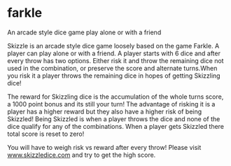 farkle
======

An arcade style dice game play alone or with a friend

Skizzle is an arcade style dice game loosely based on the game Farkle. A player can play alone or with a friend. A player starts with 6 dice and after every throw has two options. Either risk it and throw the remaining dice not used in the combination, or preserve the score and alternate turns.When you risk it a player throws the remaining dice in hopes of getting Skizzling dice!

The reward for Skizzling dice is the accumulation of the whole turns score, a 1000 point bonus and its still your turn! The advantage of risking it is a player has a higher reward but they also have a higher risk of being Skizzled! Being Skizzled is when a player throws the dice and none of the dice qualify for any of the combinations. When a player gets Skizzled there total score is reset to zero!

You will have to weigh risk vs reward after every throw! Please visit www.skizzledice.com and try to get the high score.
